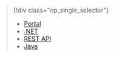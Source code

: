 > [!div class="op_single_selector"]
>- [Portal](../articles/media-services/media-services-portal-configure-content-key-auth-policy.md)
>- [.NET](../articles/media-services/media-services-dotnet-configure-content-key-auth-policy.md)
>- [REST API](../articles/media-services/media-services-rest-configure-content-key-auth-policy.md)
>- [Java](https://github.com/southworkscom/azure-sdk-for-media-services-java-samples)